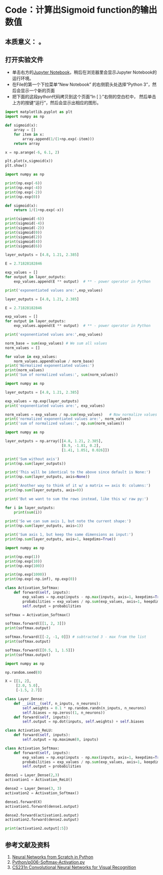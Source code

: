 # Code：计算出Sigmoid function的输出数值

## 本质意义： 。

## 打开实验文件

- 单击右方的[Jupyter Notebook](https://mybinder.org/v2/gh/ipython/ipython-in-depth/master?filepath=binder/Index.ipynb)，稍后在浏览器里会显示Jupyter Notebook的运行环境。
- 在File的第一个下拉菜单“New Notebook” 的右侧箭头处选择“Python 3”，然后会显示一个新的页面
- 把下面的这段python代码拷贝到这个页面“In [ ]:”右侧的空白栏中， 然后单击上方的按键“运行”，然后会显示出相应的图形。

```python
import matplotlib.pyplot as plt
import numpy as np

def sigmoid(x):
    array = []
    for item in x:
        array.append(1/(1+np.exp(-item)))
    return array

x = np.arange(-6, 6.1, 2)

plt.plot(x,sigmoid(x))
plt.show()
```

```python
import numpy as np

print(np.exp(-6))
print(np.exp(-4))
print(np.exp(-2))
print(np.exp(0))

def sigmoid(x):
    return 1/(1+np.exp(-x))

print(sigmoid(-6))
print(sigmoid(-4))
print(sigmoid(-2))
print(sigmoid(0))
print(sigmoid(2))
print(sigmoid(4))
print(sigmoid(6))
```

```python
layer_outputs = [4.8, 1.21, 2.385]

E = 2.71828182846

exp_values = []
for output in layer_outputs:
	exp_values.append(E ** output)  # ** - power operator in Python

print('exponentiated values are:',exp_values)
```

```python
layer_outputs = [4.8, 1.21, 2.385]

E = 2.71828182846

exp_values = []
for output in layer_outputs:
	exp_values.append(E ** output)  # ** - power operator in Python

print('exponentiated values are:',exp_values)

norm_base = sum(exp_values) # We sum all values
norm_values = []

for value in exp_values:
	norm_values.append(value / norm_base)
print('Normalized exponentiated values:')
print(norm_values)
print('Sum of normalized values:', sum(norm_values))
```

```python
import numpy as np

layer_outputs = [4.8, 1.21, 2.385]

exp_values = np.exp(layer_outputs)
print('exponentiated values are:', exp_values)

norm_values = exp_values / np.sum(exp_values)	# Now normalize values
print('normalized exponentiated values are:', norm_values)
print('sum of normalized values:', np.sum(norm_values))
```

```python
import numpy as np

layer_outputs = np.array([[4.8, 1.21, 2.385],
						  [8.9, -1.81, 0.2],
						  [1.41, 1.051, 0.026]])

print('Sum without axis')
print(np.sum(layer_outputs))

print('This will be identical to the above since default is None:')
print(np.sum(layer_outputs, axis=None))

print('Another way to think of it w/ a matrix == axis 0: columns:')
print(np.sum(layer_outputs, axis=0))

print('But we want to sum the rows instead, like this w/ raw py:')

for i in layer_outputs:
    print(sum(i))
    
print('So we can sum axis 1, but note the current shape:')
print(np.sum(layer_outputs, axis=1))

print('Sum axis 1, but keep the same dimensions as input:')
print(np.sum(layer_outputs, axis=1, keepdims=True))
```

```python
import numpy as np

print(np.exp(1))
print(np.exp(10))
print(np.exp(100))

print(np.exp(1000))
print(np.exp(-np.inf), np.exp(0))
```

```python
class Activation_Softmax:
	def forward(self, inputs):
		exp_values = np.exp(inputs - np.max(inputs, axis=1, keepdims=True))	# Get unnormalized probabilities
		probabilities = exp_values / np.sum(exp_values, axis=1, keepdims=True)	# Normalize them for each sample
		self.output = probabilities

softmax = Activation_Softmax()

softmax.forward([[1, 2, 3]])
print(softmax.output)

softmax.forward([[-2, -1, 0]]) # subtracted 3 - max from the list
print(softmax.output)

softmax.forward([[0.5, 1, 1.5]])
print(softmax.output)
```

```python
import numpy as np 

np.random.seed(0)

X = [[1, 2],
     [2.0, 5.0],
     [-1.5, 2.7]]

class Layer_Dense:
    def __init__(self, n_inputs, n_neurons):
        self.weights = 0.1 * np.random.randn(n_inputs, n_neurons)
        self.biases = np.zeros((1, n_neurons))
    def forward(self, inputs):
        self.output = np.dot(inputs, self.weights) + self.biases

class Activation_ReLU:
    def forward(self, inputs):
        self.output = np.maximum(0, inputs)

class Activation_Softmax:
    def forward(self, inputs):
        exp_values = np.exp(inputs - np.max(inputs, axis=1, keepdims=True))
        probabilities = exp_values / np.sum(exp_values, axis=1, keepdims=True)
        self.output = probabilities

dense1 = Layer_Dense(2,3)
activation1 = Activation_ReLU()

dense2 = Layer_Dense(3, 3)
activation2 = Activation_Softmax()

dense1.forward(X)
activation1.forward(dense1.output)

dense2.forward(activation1.output)
activation2.forward(dense2.output)

print(activation2.output[:5])
```

## 参考文献及资料

1. [Neural Networks from Scratch in Python](https://nnfs.io/)
2. [Python/p006-Softmax-Activation.py](https://github.com/Sentdex/NNfSiX/blob/master/Python/p006-Softmax-Activation.py)
3. [CS231n Convolutional Neural Networks for Visual Recognition](https://cs231n.github.io/neural-networks-case-study/)